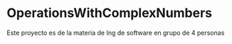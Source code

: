 # OperationsWithComplexNumbers
Este proyecto es de la materia de Ing de software en grupo de 4 personas
